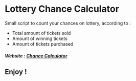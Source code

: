 # Lottery Chance Calculator
Small script to count your chances on lottery, according to : 
- Total amount of tickets sold
- Amount of winning tickets
- Amount of tickets purchased

##### Website : [Chance Calculator](https://chance-calculator.com/)

## Enjoy !
